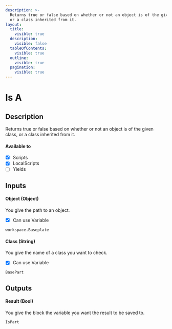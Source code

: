 ```yaml
---
description: >-
  Returns true or false based on whether or not an object is of the given class,
  or a class inherited from it.
layout:
  title:
    visible: true
  description:
    visible: false
  tableOfContents:
    visible: true
  outline:
    visible: true
  pagination:
    visible: true
---
```


# Is A

## Description

Returns true or false based on whether or not an object is of the given class, or a class inherited from it.

#### Available to

* [x] Scripts
* [x] LocalScripts
* [ ] Yields

## Inputs

#### Object (Object)

You give the path to an object.

* [x] Can use Variable

```
workspace.Baseplate
```

#### Class (String)

You give the name of a class you want to check.

* [x] Can use Variable

```
BasePart
```

## Outputs

#### Result (Bool)

You give the block the variable you want the result to be saved to.

```
IsPart
```
